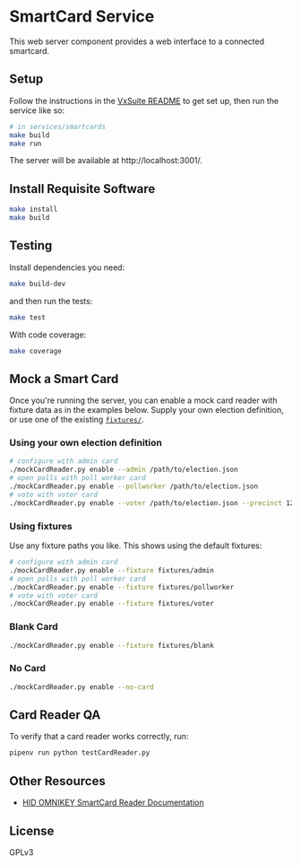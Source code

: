 # SmartCard Service

This web server component provides a web interface to a connected smartcard.

## Setup

Follow the instructions in the [VxSuite README](../../README.md) to get set up,
then run the service like so:

```sh
# in services/smartcards
make build
make run
```

The server will be available at http://localhost:3001/.

## Install Requisite Software

```sh
make install
make build
```

## Testing

Install dependencies you need:

```sh
make build-dev
```

and then run the tests:

```sh
make test
```

With code coverage:

```sh
make coverage
```

## Mock a Smart Card

Once you're running the server, you can enable a mock card reader with fixture
data as in the examples below. Supply your own election definition, or use one
of the existing [`fixtures/`](./fixtures).

### Using your own election definition

```sh
# configure with admin card
./mockCardReader.py enable --admin /path/to/election.json
# open polls with poll worker card
./mockCardReader.py enable --pollworker /path/to/election.json
# vote with voter card
./mockCardReader.py enable --voter /path/to/election.json --precinct 123 --ballot-style 1R
```

### Using fixtures

Use any fixture paths you like. This shows using the default fixtures:

```sh
# configure with admin card
./mockCardReader.py enable --fixture fixtures/admin
# open polls with poll worker card
./mockCardReader.py enable --fixture fixtures/pollworker
# vote with voter card
./mockCardReader.py enable --fixture fixtures/voter
```

### Blank Card

```sh
./mockCardReader.py enable --fixture fixtures/blank
```

### No Card

```sh
./mockCardReader.py enable --no-card
```

## Card Reader QA

To verify that a card reader works correctly, run:

```sh
pipenv run python testCardReader.py
```

## Other Resources

- [HID OMNIKEY SmartCard Reader Documentation](./plt-03099_a.5_-_omnikey_sw_dev_guide_0.pdf)

## License

GPLv3
